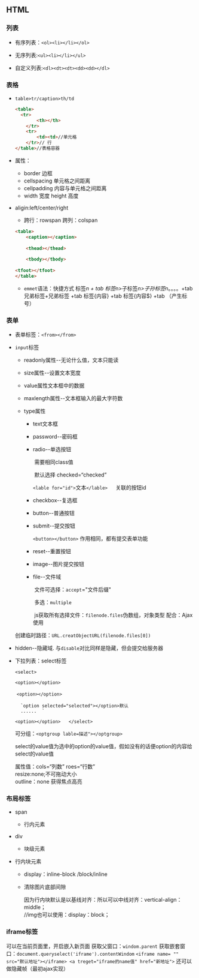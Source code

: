 ## HTML

### 列表

- 有序列表：`<ol><li></li></ol>`

- 无序列表:`<ul><li></li></ul>`

- 自定义列表:`<dl><dt><dt><dd><dd></dl>`

### 表格

- ``table>tr/caption>th/td``

	
	```html
	<table>  
	  <tr>  
			<th></th>  
		</tr>  
		<tr>  
			<td><td>//单元格  
		</tr>//	行  
	</table>//表格容器
	```
	
- 属性：
  	
  - border 边框	
  - cellspacing 单元格之间距离
  - cellpadding 内容与单元格之间距离
  - width 宽度	height 高度
- aligin:left/center/right  
	- 跨行：rowspan	跨列：colspan
	
	
	```html
	<table>  
		<caption></caption>  
	  
		<thead></thead>  
	  
		<tbody></tbody>  
	  
	<tfoot></tfoot>  
	</table>
	```
	
	
	
	- `emmet`语法：快捷方式
	  	标签*n	+ tab
	    	标签*n>子标签*n>子孙标签*n。。。。+tab
	    	兄弟标签+兄弟标签 +tab
	    	标签{内容}	+tab
	    	标签{内容$}	+tab	（产生标号）

### 表单

- 表单标签：`<from></from>`

- `input`标签

	- readonly属性--无论什么值，文本只能读

	- size属性--设置文本宽度

	- value属性文本框中的数据

	- maxlength属性--文本框输入的最大字符数

	- type属性

		- text文本框

		- password--密码框

		- radio--单选按钮

			​	需要相同class值

			​	默认选择 checked=“checked”

			​	`<lable for="id">`文本`</lable>	`关联的按钮id

		- checkbox--复选框

		- button--普通按钮

		- submit--提交按钮

			`<button></button>`  作用相同，都有提交表单功能

		- reset--重置按钮

		- image--图片提交按钮

		- file--文件域

			​	文件可选择：`accept`="文件后缀"

			​	多选：`multiple`

			​	js获取所有选择文件：`filenode.files`伪数组，对象类型
	​	配合：Ajax使用
		
	​		创建临时路径：`URL.creatObjectURL(filenode.files[0])`
		
- hidden--隐藏域.   与`disable`对比同样是隐藏，但会提交给服务器
		

- 下拉列表：select标签

  `<select> `

   	 `<option></option>  `

  ​	  `<option></option>  `

    	`option selected="selected"></option>默认  
  		......  `

   	`<option></option>  
  </select>  `

  可分组：`<optgroup lable=描述"></optgroup>`  

  select的value值为选中的option的value值，假如没有的话便option的内容给select的value值

  


  属性值：cols=“列数”		roes=“行数”  
  resize:none;不可拖动大小  
  outline：none  获得焦点高亮

### 布局标签

- span

	- 行内元素

- div

	- 块级元素

- 行内块元素

	- display：inline-block /block/inline

	- 清除图片底部间隙

		因为行内块默认是以基线对齐：所以可以中线对齐：vertical-align：middle；   
		//img也可以使用：display：block；

### iframe标签

可以在当前页面里，开启嵌入新页面
		获取父窗口：`windom.parent`
		获取嵌套窗口：`document.queryselect('iframe').contentWindom`
	`<iframe name= ""  src="默认地址"></iframe>
	<a treget="iframe的name值" href="新地址">`
	还可以做隐藏帧（最初ajax实现）